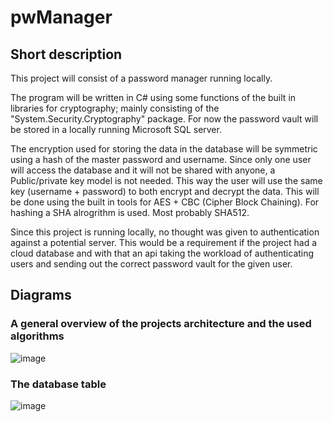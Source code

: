 # pwManager

## Short description
This project will consist of a password manager running locally. 

The program will be written in C# using some functions of the built in libraries for cryptography; mainly consisting of the "System.Security.Cryptography" package. 
For now the password vault will be stored in a locally running Microsoft SQL server. 

The encryption used for storing the data in the database will be symmetric using a hash of the master password and username. 
Since only one user will access the database and it will not be shared with anyone, a Public/private key model is not needed. 
This way the user will use the same key (username + password) to both encrypt and decrypt the data. This will be done using the built in tools for AES + CBC (Cipher Block Chaining).
For hashing a SHA alrogrithm is used. Most probably SHA512. 

Since this project is running locally, no thought was given to authentication against a potential server. 
This would be a requirement if the project had a cloud database and with that an api taking the workload of authenticating users and sending out the correct password vault for the given user. 


## Diagrams
### A general overview of the projects architecture and the used algorithms 

![image](https://github.com/Denny-1998/pwManager/assets/89900734/77a6a937-be69-4ad4-862d-7a84e2e51358)

### The database table 

![image](https://github.com/Denny-1998/pwManager/assets/89900734/2b303088-c358-465e-aa17-ae45ab9beb29)

